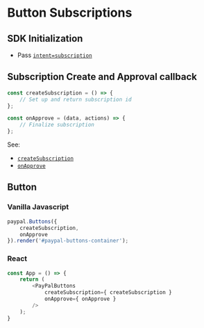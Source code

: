 # Button Subscriptions

## SDK Initialization

- Pass [`intent=subscription`](../../initialization.md#intent)

## Subscription Create and Approval callback

```javascript
const createSubscription = () => {
    // Set up and return subscription id
};

const onApprove = (data, actions) => {
    // Finalize subscription
};
```

See:

- [`createSubscription`](../../callbacks/createSubscription.md)
- [`onApprove`](../../callbacks/onApprove-subscription.md)

## Button

### Vanilla Javascript

```javascript
paypal.Buttons({
    createSubscription,
    onApprove
}).render('#paypal-buttons-container');
```

### React

```javascript
const App = () => {
    return (
        <PayPalButtons
            createSubscription={ createSubscription }
            onApprove={ onApprove }
        />
    );
}
```

